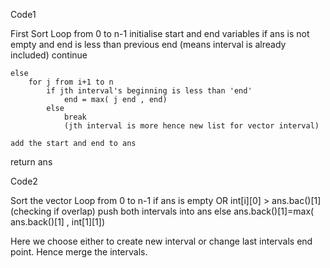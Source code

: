 Code1

First Sort 
Loop from 0 to n-1 
    initialise start and end variables 
    if ans is not empty and end is less than previous end
    (means interval is already included)
        continue

    else
        for j from i+1 to n
            if jth interval's beginning is less than 'end'
                end = max( j end , end)
            else
                break
                (jth interval is more hence new list for vector interval)    

    add the start and end to ans

return ans


Code2

Sort the vector
Loop from 0 to n-1
    if ans is empty OR int[i][0] > ans.bac()[1]
        (checking if overlap)
        push both intervals into ans
    else
        ans.back()[1]=max( ans.back()[1] , int[1][1])


Here we choose either to create new interval or change last intervals end point. Hence merge the intervals.










